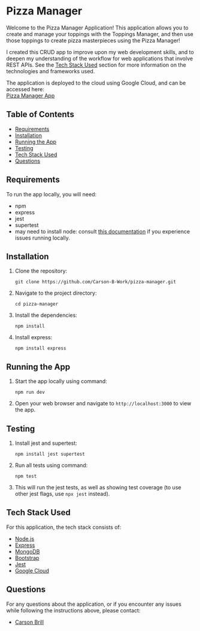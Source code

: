 # Pizza Manager

Welcome to the Pizza Manager Application! This application allows you to create and manage your 
toppings with the Toppings Manager, and then use those toppings to create pizza masterpieces using the 
Pizza Manager!

I created this CRUD app to improve upon my web development skills, and to deepen my understanding of 
the workflow for web applications that involve REST APIs. See the [Tech Stack Used](#tech-stack-used) 
section for more information on the technologies and frameworks used.

The application is deployed to the cloud using Google Cloud, and can be accessed here:  
[Pizza Manager App](https://shining-glyph-390520.wl.r.appspot.com/)

## Table of Contents

- [Requirements](#requirements)
- [Installation](#installation)
- [Running the App](#running-the-app)
- [Testing](#testing)
- [Tech Stack Used](#tech-stack-used)
- [Questions](#questions)

## Requirements

To run the app locally, you will need:

- npm
- express
- jest
- supertest
- may need to install node: consult [this documentation](https://docs.npmjs.com/downloading-and-installing-node-js-and-npm) if you experience issues running locally.

## Installation

1. Clone the repository:

   ```
   git clone https://github.com/Carson-B-Work/pizza-manager.git
   ```

2. Navigate to the project directory:

   ```
   cd pizza-manager
   ```

3. Install the dependencies:

   ```
   npm install
   ```

4. Install express:

   ```
   npm install express
   ```

## Running the App

1. Start the app locally using command:

   ```
   npm run dev
   ```

2. Open your web browser and navigate to `http://localhost:3000` to view the app.

## Testing

1. Install jest and supertest:

   ```
   npm install jest supertest
   ```

2. Run all tests using command:

   ```
   npm test
   ```

3. This will run the jest tests, as well as showing test coverage (to use other jest flags, use `npx jest` instead).

## Tech Stack Used

For this application, the tech stack consists of:
- [Node.js](https://nodejs.org/en)
- [Express](https://expressjs.com/)
- [MongoDB](https://www.mongodb.com/)
- [Bootstrap](https://getbootstrap.com/)
- [Jest](https://jestjs.io/)
- [Google Cloud](https://cloud.google.com/free)

## Questions

For any questions about the application, or if you encounter any issues while following the instructions above, please contact:  
- [Carson Brill](mailto:carson.g.brill@gmail.com)